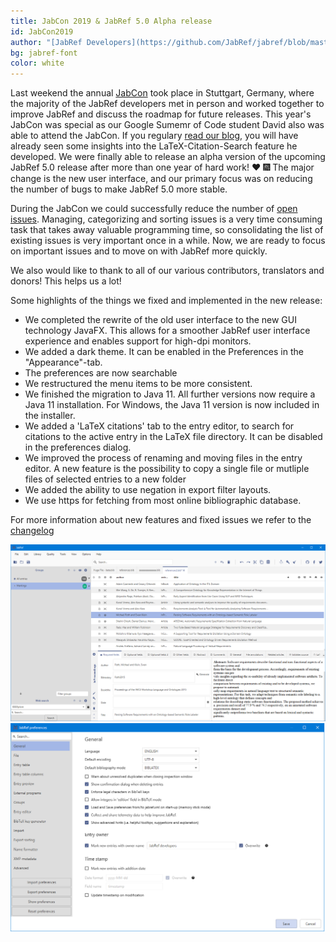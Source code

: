 ```yaml
---
title: JabCon 2019 & JabRef 5.0 Alpha release
id: JabCon2019
author: "[JabRef Developers](https://github.com/JabRef/jabref/blob/master/DEVELOPERS)" 
bg: jabref-font
color: white
---
```

Last weekend the annual [JabCon](https://jabcon.jabref.org/) took place in Stuttgart, Germany, where the majority of the JabRef developers met in person and worked together to improve JabRef and discuss the roadmap for future releases.
This year's JabCon was special as our Google Sumemr of Code student David also was able to attend the JabCon. If you regulary [read our blog](http://blog.jabref.org/#august-06-2019-%E2%80%93-google-summer-of-code-2019-latex-citations-tab), you will have already seen some insights into the LaTeX-Citation-Search feature he developed.
We were finally able to release an alpha version of the upcoming JabRef 5.0 release after more than one year of hard work! ❤️ 🎆
The major change is the new user interface, and our primary focus was on reducing the number of bugs to make JabRef 5.0 more stable.

During the JabCon we could successfully reduce the number of [open issues](https://github.com/JabRef/jabref/issues?q=is%3Aopen+is%3Aissue).
Managing, categorizing and sorting issues is a very time consuming task that takes away valuable programming time, so consolidating the list of existing issues is very important once in a while. 
Now, we are ready to focus on important issues and to move on with JabRef more quickly.

We also would like to thank to all of our various contributors, translators and donors! This helps us a lot!

Some highlights of the things we fixed and implemented in the new release:
- We completed the rewrite of the old user interface to the new GUI technology JavaFX. This allows for a smoother JabRef user interface experience and enables support for high-dpi monitors. 
- We added a dark theme. It can be enabled in the Preferences in the "Appearance"-tab.
- The preferences are now searchable
- We restructured the menu items to be more consistent.
- We finished the migration to Java 11. All further versions now require a Java 11 installation. For Windows, the Java 11 version is now included in the installer.
- We added a 'LaTeX citations' tab to the entry editor, to search for citations to the active entry in the LaTeX file directory. It can be disabled in the preferences dialog.
- We improved the process of renaming and moving files in the entry editor. A new feature is the possibility to copy a single file or mutliple files of selected entries to a new folder
- We added the ability to use negation in export filter layouts.
- We use https for fetching from most online bibliographic database.

For more information about new features and fixed issues we refer to the [changelog](https://github.com/JabRef/jabref/blob/master/CHANGELOG.md#50-alpha--2019-08-25)

![image: Screenshot JabRef 5.0 Alpha](/img/jabref5-0-alpha.png)
![image: Screenshot JabRef 5.0 Alpha- Preferences dialog](/img/jabref5-0-alpha-preferences.png)
